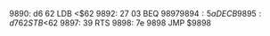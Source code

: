 9890: d6 62  LDB    <$62
9892: 27 03  BEQ    $9897
9894: 5a     DECB
9895: d7 62  STB    <$62
9897: 39     RTS
9898: 7e 9898     JMP    $9898
